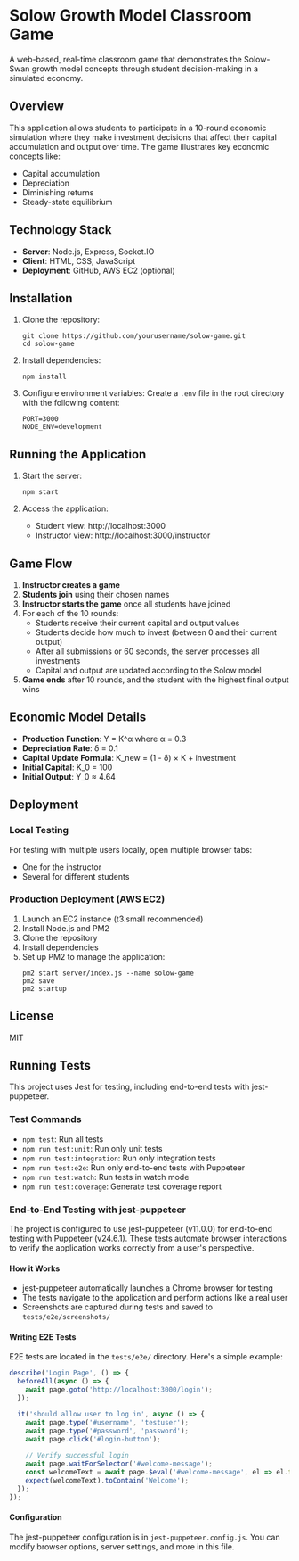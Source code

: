 # Solow Growth Model Classroom Game

A web-based, real-time classroom game that demonstrates the Solow-Swan growth model concepts through student decision-making in a simulated economy.

## Overview

This application allows students to participate in a 10-round economic simulation where they make investment decisions that affect their capital accumulation and output over time. The game illustrates key economic concepts like:

- Capital accumulation
- Depreciation
- Diminishing returns
- Steady-state equilibrium

## Technology Stack

- **Server**: Node.js, Express, Socket.IO
- **Client**: HTML, CSS, JavaScript
- **Deployment**: GitHub, AWS EC2 (optional)

## Installation

1. Clone the repository:
   ```
   git clone https://github.com/yourusername/solow-game.git
   cd solow-game
   ```

2. Install dependencies:
   ```
   npm install
   ```

3. Configure environment variables:
   Create a `.env` file in the root directory with the following content:
   ```
   PORT=3000
   NODE_ENV=development
   ```

## Running the Application

1. Start the server:
   ```
   npm start
   ```

2. Access the application:
   - Student view: http://localhost:3000
   - Instructor view: http://localhost:3000/instructor

## Game Flow

1. **Instructor creates a game**
2. **Students join** using their chosen names
3. **Instructor starts the game** once all students have joined
4. For each of the 10 rounds:
   - Students receive their current capital and output values
   - Students decide how much to invest (between 0 and their current output)
   - After all submissions or 60 seconds, the server processes all investments
   - Capital and output are updated according to the Solow model
5. **Game ends** after 10 rounds, and the student with the highest final output wins

## Economic Model Details

- **Production Function**: Y = K^α where α = 0.3
- **Depreciation Rate**: δ = 0.1
- **Capital Update Formula**: K_new = (1 - δ) × K + investment
- **Initial Capital**: K_0 = 100
- **Initial Output**: Y_0 ≈ 4.64

## Deployment

### Local Testing

For testing with multiple users locally, open multiple browser tabs:
- One for the instructor
- Several for different students

### Production Deployment (AWS EC2)

1. Launch an EC2 instance (t3.small recommended)
2. Install Node.js and PM2
3. Clone the repository
4. Install dependencies
5. Set up PM2 to manage the application:
   ```
   pm2 start server/index.js --name solow-game
   pm2 save
   pm2 startup
   ```

## License

MIT

## Running Tests

This project uses Jest for testing, including end-to-end tests with jest-puppeteer.

### Test Commands

- `npm test`: Run all tests
- `npm run test:unit`: Run only unit tests
- `npm run test:integration`: Run only integration tests
- `npm run test:e2e`: Run only end-to-end tests with Puppeteer
- `npm run test:watch`: Run tests in watch mode
- `npm run test:coverage`: Generate test coverage report

### End-to-End Testing with jest-puppeteer

The project is configured to use jest-puppeteer (v11.0.0) for end-to-end testing with Puppeteer (v24.6.1). These tests automate browser interactions to verify the application works correctly from a user's perspective.

#### How it Works

- jest-puppeteer automatically launches a Chrome browser for testing
- The tests navigate to the application and perform actions like a real user
- Screenshots are captured during tests and saved to `tests/e2e/screenshots/`

#### Writing E2E Tests

E2E tests are located in the `tests/e2e/` directory. Here's a simple example:

```javascript
describe('Login Page', () => {
  beforeAll(async () => {
    await page.goto('http://localhost:3000/login');
  });

  it('should allow user to log in', async () => {
    await page.type('#username', 'testuser');
    await page.type('#password', 'password');
    await page.click('#login-button');
    
    // Verify successful login
    await page.waitForSelector('#welcome-message');
    const welcomeText = await page.$eval('#welcome-message', el => el.textContent);
    expect(welcomeText).toContain('Welcome');
  });
});
```

#### Configuration

The jest-puppeteer configuration is in `jest-puppeteer.config.js`. You can modify browser options, server settings, and more in this file. 